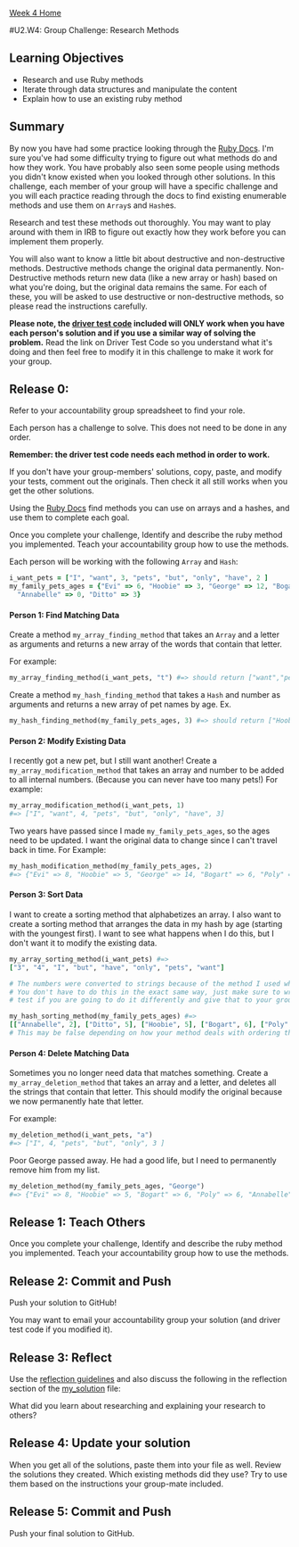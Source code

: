 [Week 4 Home](../)

#U2.W4: Group Challenge: Research Methods

## Learning Objectives
- Research and use Ruby methods
- Iterate through data structures and manipulate the content
- Explain how to use an existing ruby method

## Summary
By now you have had some practice looking through the [Ruby Docs](http://ruby-doc.org/). I'm sure you've had some
difficulty trying to figure out what methods do and how they work. You have probably also
seen some people using methods you didn't know existed when you looked through other solutions.
In this challenge, each member of your group will have a specific challenge and you will each practice reading through the docs to find existing enumerable methods and
use them on `Array`s and `Hash`es.

Research and test these methods out thoroughly. You may want to play around with them in IRB to
figure out exactly how they work before you can implement them properly.

You will also want to know a little bit about destructive and non-destructive methods. Destructive methods change the original data permanently. Non-Destructive methods return new data (like a new array or hash) based on what you're doing, but the original data remains the same. For each of these, you will be asked to use destructive or non-destructive methods, so please read the instructions carefully.

**Please note, the [driver test code](https://github.com/Devbootcamp/phase-0-handbook/blob/master/coding-references/driver-code.md) included will ONLY work when you have each person's solution and if you use a similar way of solving the problem.** Read the link on Driver Test Code so you understand what it's doing and then feel free to modify it in this challenge to make it work for your group.

## Release 0:
Refer to your accountability group spreadsheet to find your role.

Each person has a challenge to solve. This does not need to be done in any order.

**Remember: the driver test code needs each method in order to work.**

If you don't have your group-members' solutions, copy, paste, and modify your tests, comment out the originals. Then check it all still works when you get the other solutions.

Using the [Ruby Docs](http://ruby-doc.org/) find methods you can use
on arrays and a hashes, and use them to complete each goal.

Once you complete your challenge, Identify and describe the ruby method you implemented. Teach your
accountability group how to use the methods.

Each person will be working with the following `Array` and `Hash`:
```ruby
i_want_pets = ["I", "want", 3, "pets", "but", "only", "have", 2 ]
my_family_pets_ages = {"Evi" => 6, "Hoobie" => 3, "George" => 12, "Bogart" => 4, "Poly" => 4,
  "Annabelle" => 0, "Ditto" => 3}
```

#### Person 1: Find Matching Data
Create a method `my_array_finding_method` that takes an `Array` and a letter as arguments
and returns a new array of the words that contain that letter.

For example:
```ruby
my_array_finding_method(i_want_pets, "t") #=> should return ["want","pets","but"]
```

Create a method `my_hash_finding_method` that takes a `Hash` and number as arguments and
returns a new array of pet names by age.
Ex.
```ruby
my_hash_finding_method(my_family_pets_ages, 3) #=> should return ["Hoobie", "Ditto"]
```

#### Person 2: Modify Existing Data
I recently got a new pet, but I still want another!
Create a `my_array_modification_method` that takes an array and number to be added to all
internal numbers. (Because you can never have too many pets!) For example:

```ruby
my_array_modification_method(i_want_pets, 1)
#=> ["I", "want", 4, "pets", "but", "only", "have", 3]
```

Two years have passed since I made `my_family_pets_ages`, so the ages need to be updated. I want the original data to change since I can't travel back in time. For Example:

```ruby
my_hash_modification_method(my_family_pets_ages, 2)
#=> {"Evi" => 8, "Hoobie" => 5, "George" => 14, "Bogart" => 6, "Poly" => 6, "Annabelle" => 2, "Ditto" => 5}
```

#### Person 3: Sort Data
I want to create a sorting method that alphabetizes an array. I also want to create a sorting method that arranges the data in my hash by age (starting with the youngest first). I want to see what happens when I do this, but I don't want it to modify the existing data.

```ruby
my_array_sorting_method(i_want_pets) #=>
["3", "4", "I", "but", "have", "only", "pets", "want"]

# The numbers were converted to strings because of the method I used when I made this.
# You don't have to do this in the exact same way, just make sure to write your own
# test if you are going to do it differently and give that to your group.

my_hash_sorting_method(my_family_pets_ages) #=>
[["Annabelle", 2], ["Ditto", 5], ["Hoobie", 5], ["Bogart", 6], ["Poly", 6], ["Evi", 8], ["George", 14]]
# This may be false depending on how your method deals with ordering the animals with the same ages.
```

#### Person 4: Delete Matching Data
Sometimes you no longer need data that matches something. Create a `my_array_deletion_method` that takes an array and a letter, and deletes all the strings that contain that letter. This should modify the original because we now permanently hate that letter.

For example:
```ruby
my_deletion_method(i_want_pets, "a")
#=> ["I", 4, "pets", "but", "only", 3 ]
```

Poor George passed away. He had a good life, but I need to permanently remove him from my list.

```ruby
my_deletion_method(my_family_pets_ages, "George")
#=> {"Evi" => 8, "Hoobie" => 5, "Bogart" => 6, "Poly" => 6, "Annabelle" => 2, "Ditto" => 5}
```


## Release 1: Teach Others
Once you complete your challenge, Identify and describe the ruby method you implemented. Teach your
accountability group how to use the methods.

## Release 2: Commit and Push
Push your solution to GitHub!

You may want to email your accountability group your solution (and driver test code if you modified it).

## Release 3: Reflect
Use the [reflection guidelines](https://github.com/Devbootcamp/phase-0-handbook/blob/master/coding-references/reflection-guidelines.md) and also discuss the following in the reflection section of the [my_solution](my_solution.rb) file:

What did you learn about researching and explaining your research to others?

## Release 4: Update your solution
 When you get all of the solutions, paste them into your file as well. Review the solutions they created. Which existing methods did they use? Try to use them based on the instructions your group-mate included.

## Release 5: Commit and Push
Push your final solution to GitHub.
